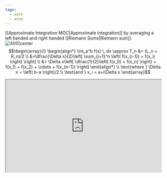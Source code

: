 ```yaml
---
tags:
  - math
  - atom
---
```

[[Approximate Integration MOC|Approximate integration]] by averaging a left handed and right handed [[Riemann Sums|Riemann sum]].
![400|center](trapezium-rule.excalidraw.svg)
$$\begin{array}{l}
	\begin{align*}
		\int_a^b f(x) \, dx \approx T_n &= (L_n + R_n)/2 \\
		&=\dfrac{\Delta x}{2}\left[ \sum_{i=1}^n \left( f(x_{i-1}) + f(x_i) \right) \right] \\
		&= \Delta x\left[ \dfrac{1}{2}\left( f(x_0) + f(x_n) \right) + f(x_1) + f(x_2) + \cdots + f(x_{n-1}) \right]
	\end{align*} \\
	\text{where } \Delta x = \left( b-a \right)/2 \\
	\text{and } x_i = a+i\Delta x
\end{array}$$
<iframe src="https://www.desmos.com/calculator/gveuzvqnku?embed" height="300" style="width:100%; margin-bottom: -20px;"></iframe>
